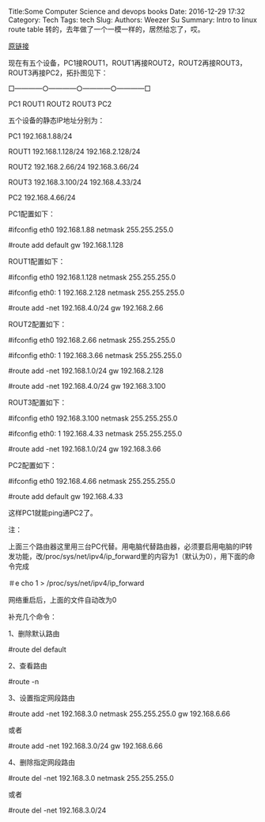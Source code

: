 Title:Some Computer Science and devops books 
Date: 2016-12-29 17:32
Category: Tech
Tags: tech
Slug:
Authors: Weezer Su
Summary: Intro to linux route table
转的，去年做了一个一模一样的，居然给忘了，哎。

[原链接](http://www.cnblogs.com/gergro/archive/2008/12/25/1362450.html)


现在有五个设备，PC1接ROUT1，ROUT1再接ROUT2，ROUT2再接ROUT3，ROUT3再接PC2，拓扑图见下：

□————○————○————○————□

PC1 ROUT1 ROUT2 ROUT3 PC2

五个设备的静态IP地址分别为：

PC1 192.168.1.88/24

ROUT1 192.168.1.128/24 192.168.2.128/24

ROUT2 192.168.2.66/24 192.168.3.66/24

ROUT3 192.168.3.100/24 192.168.4.33/24

PC2 192.168.4.66/24

PC1配置如下：

#ifconfig eth0 192.168.1.88 netmask 255.255.255.0

#route add default gw 192.168.1.128

ROUT1配置如下：

#ifconfig eth0 192.168.1.128 netmask 255.255.255.0

#ifconfig eth0: 1 192.168.2.128 netmask 255.255.255.0

#route add -net 192.168.4.0/24 gw 192.168.2.66

ROUT2配置如下：

#ifconfig eth0 192.168.2.66 netmask 255.255.255.0

#ifconfig eth0: 1 192.168.3.66 netmask 255.255.255.0

#route add -net 192.168.1.0/24 gw 192.168.2.128

#route add -net 192.168.4.0/24 gw 192.168.3.100

ROUT3配置如下：

#ifconfig eth0 192.168.3.100 netmask 255.255.255.0

#ifconfig eth0: 1 192.168.4.33 netmask 255.255.255.0

#route add -net 192.168.1.0/24 gw 192.168.3.66

PC2配置如下：

#ifconfig eth0 192.168.4.66 netmask 255.255.255.0

#route add default gw 192.168.4.33

这样PC1就能ping通PC2了。

注：

上面三个路由器这里用三台PC代替。用电脑代替路由器，必须要启用电脑的IP转发功能，改/proc/sys/net/ipv4/ip_forward里的内容为1（默认为0），用下面的命令完成

＃e cho 1 > /proc/sys/net/ipv4/ip_forward

网络重启后，上面的文件自动改为0

补充几个命令：

1、删除默认路由

#route del default

2、查看路由

#route -n

3、设置指定网段路由

#route add -net 192.168.3.0 netmask 255.255.255.0 gw 192.168.6.66

或者

#route add -net 192.168.3.0/24 gw 192.168.6.66

4、删除指定网段路由

#route del -net 192.168.3.0 netmask 255.255.255.0

或者

#route del -net 192.168.3.0/24
